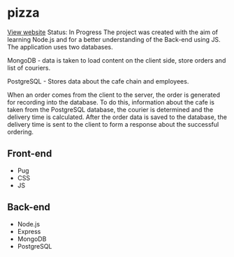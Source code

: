 # pizza

[View website](https://pizza-cafe.herokuapp.com/)
Status: In Progress
The project was created with the aim of learning Node.js and for a better understanding of the Back-end using JS.
The application uses two databases.

MongoDB - data is taken to load content on the client side, store orders and list of couriers.

PostgreSQL - Stores data about the cafe chain and employees.

When an order comes from the client to the server, the order is generated for recording into the database. To do this, information about the cafe is taken from the PostgreSQL database, the courier is determined and the delivery time is calculated. After the order data is saved to the database, the delivery time is sent to the client to form a response about the successful ordering.

## Front-end
- Pug
- CSS
- JS

## Back-end
- Node.js
- Express
- MongoDB 
- PostgreSQL
